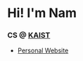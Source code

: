 # Hi! I'm Nam

### CS @ [KAIST](https://www.kaist.ac.kr/kr/)

- [Personal Website](https://simoncao1207.github.io/)

